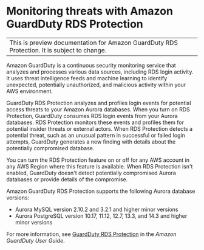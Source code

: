 # Monitoring threats with Amazon GuardDuty RDS Protection<a name="guard-duty-rds-protection"></a>


|  | 
| --- |
| This is preview documentation for Amazon GuardDuty RDS Protection\. It is subject to change\. | 

Amazon GuardDuty is a continuous security monitoring service that analyzes and processes various data sources, including RDS login activity\. It uses threat intelligence feeds and machine learning to identify unexpected, potentially unauthorized, and malicious activity within your AWS environment\.

GuardDuty RDS Protection analyzes and profiles login events for potential access threats to your Amazon Aurora databases\. When you turn on RDS Protection, GuardDuty consumes RDS login events from your Aurora databases\. RDS Protection monitors these events and profiles them for potential insider threats or external actors\. When RDS Protection detects a potential threat, such as an unusual pattern in successful or failed login attempts, GuardDuty generates a new finding with details about the potentially compromised database\.

You can turn the RDS Protection feature on or off for any AWS account in any AWS Region where this feature is available\. When RDS Protection isn't enabled, GuardDuty doesn't detect potentially compromised Aurora databases or provide details of the compromise\.

Amazon GuardDuty RDS Protection supports the following Aurora database versions:
+ Aurora MySQL version 2\.10\.2 and 3\.2\.1 and higher minor versions
+ Aurora PostgreSQL version 10\.17, 11\.12, 12\.7, 13\.3, and 14\.3 and higher minor versions

For more information, see [GuardDuty RDS Protection](https://docs.aws.amazon.com/guardduty/latest/ug/rds-protection.html) in the *Amazon GuardDuty User Guide*\.
